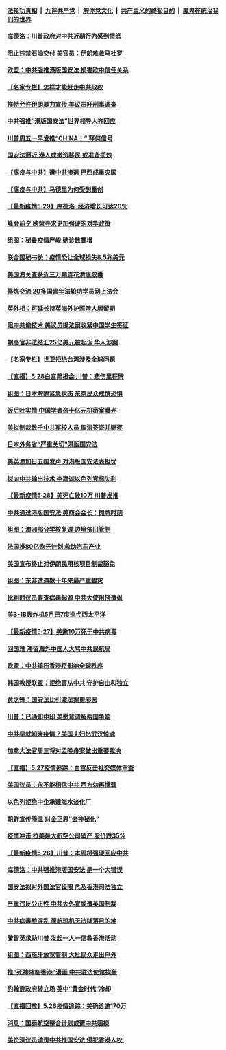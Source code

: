 

####  [法轮功真相](../../../../basic/blob/master/README.md?t=05300131) &nbsp;|&nbsp; [九评共产党](../../../../9ping.md/blob/master/README.md?t=05300131) &nbsp;|&nbsp; [解体党文化](../../../../jtdwh.md/blob/master/README.md?t=05300131)  &nbsp;|&nbsp; [共产主义的终极目的](../../../../gczydzjmd.md/blob/master/README.md?t=05300131) &nbsp;|&nbsp; [魔鬼在统治我们的世界](../../../../mgztzwmdsj.md/blob/master/README.md?t=05300131) 

#### [库德洛：川普政府对中共近期行为感到愤怒](../pages/nsc418/n12146911.md?t=05300131) 

#### [阻止违禁石油交付 美官员：伊朗难救马杜罗](../pages/nsc418/n12146801.md?t=05300131) 

#### [欧盟：中共强推港版国安法 损害欧中信任关系](../pages/nsc418/n12146794.md?t=05300131) 

#### [【名家专栏】怎样才能赶走中共政权](../pages/nsc418/n12144998.md?t=05300131) 

#### [推特允许伊朗暴力宣传 美议员吁刑事调查](../pages/nsc418/n12146767.md?t=05300131) 

#### [中共强推“港版国安法”世界领导人齐回应](../pages/nsc418/n12146598.md?t=05300131) 

#### [川普周五一早发推“CHINA！” 释何信号](../pages/nsc418/n12146612.md?t=05300131) 

#### [国安法逼近 港人或撤资移民 或准备揽炒](../pages/nsc418/n12146423.md?t=05300131) 

#### [【瘟疫与中共】遭中共渗透 巴西成重灾国](../pages/nsc418/n12145608.md?t=05300131) 

#### [【瘟疫与中共】马德里为何受到重创](../pages/nsc418/n12145440.md?t=05300131) 

#### [【最新疫情5·29】库德洛: 经济增长可达20％](../pages/nsc418/n12145153.md?t=05300131) 

#### [峰会前夕 欧盟寻求更加强硬的对华政策](../pages/nsc418/n12146184.md?t=05300131) 

#### [组图：秘鲁疫情严峻 确诊数暴增](../pages/nsc418/n12145969.md?t=05300131) 

#### [联合国秘书长：疫情恐让全球损失8.5兆美元](../pages/nsc418/n12145808.md?t=05300131) 

#### [美国海关查获近三万颗连花清瘟胶囊](../pages/nsc418/n12144599.md?t=05300131) 

#### [修炼交流 20多国青年法轮功学员网上法会](../pages/nsc418/n12143515.md?t=05300131) 

#### [英外相：可延长持英海外护照港人居留期](../pages/nsc418/n12144272.md?t=05300131) 

#### [阻中共偷技术 美议员提法案收紧中国学生签证](../pages/nsc418/n12144572.md?t=05300131) 

#### [朝高官非法结汇25亿美元被起诉 华人涉案](../pages/nsc418/n12144464.md?t=05300131) 

#### [【名家专栏】世卫拒绝台湾涉及全球问题](../pages/nsc418/n12142167.md?t=05300131) 

#### [【直播】5·28白宫简报会 川普：悲伤里程碑](../pages/nsc418/n12143884.md?t=05300131) 

#### [组图：日本解除紧急状态 东京民众戒慎恐惧](../pages/nsc418/n12142518.md?t=05300131) 

#### [饭后吐实情 中国学者盗十亿元机密案曝光](../pages/nsc418/n12144198.md?t=05300131) 

#### [美拟制裁数千中共军校人员 取消签证并驱逐](../pages/nsc418/n12143427.md?t=05300131) 

#### [日本外务省“严重关切”港版国安法](../pages/nsc418/n12143590.md?t=05300131) 

#### [美英澳加日五国发声 对港版国安法表担忧](../pages/nsc418/n12144013.md?t=05300131) 

#### [拟向中共输出技术 李嘉诚以色列竞标失利](../pages/nsc418/n12143964.md?t=05300131) 

#### [【最新疫情5·28】美死亡破10万 川普发推](../pages/nsc418/n12141990.md?t=05300131) 

#### [中共通过港版国安法 美商会会长：摊牌时刻](../pages/nsc418/n12143249.md?t=05300131) 

#### [组图：澳洲部分学校复课 边境依旧管制](../pages/nsc418/n12140307.md?t=05300131) 

#### [法国推80亿欧元计划 救助汽车产业](../pages/nsc418/n12142500.md?t=05300131) 

#### [美国宣布终止对伊朗民用核项目制裁豁免](../pages/nsc418/n12142461.md?t=05300131) 

#### [组图：东非遭遇数十年来最严重蝗灾](../pages/nsc418/n12140802.md?t=05300131) 

#### [比利时议员要查病毒起源 中共大使阻挠遭讽](../pages/nsc418/n12141897.md?t=05300131) 

#### [美B-1B轰炸机5月已7度巡弋西太平洋](../pages/nsc418/n12141436.md?t=05300131) 

#### [【最新疫情5‧27】美逾10万死于中共病毒](../pages/nsc418/n12139052.md?t=05300131) 

#### [回国难 滞留海外中国人大骂中共民航局](../pages/nsc418/n12141087.md?t=05300131) 

#### [欧盟：中共镇压香港将影响全球秩序](../pages/nsc418/n12141055.md?t=05300131) 

#### [韩国教授联盟：拒绝盲从中共 守护自由和独立](../pages/nsc418/n12140564.md?t=05300131) 

#### [黄之锋：国安法比引渡法案更邪恶](../pages/nsc418/n12141057.md?t=05300131) 

#### [川普：已通知中印 美愿意调解两国争端](../pages/nsc418/n12140833.md?t=05300131) 

#### [中共早就知晓疫情？美国夫妇忆武汉惊魂](../pages/nsc418/n12140587.md?t=05300131) 

#### [加拿大法官周三将对孟晚舟案做出重要裁决](../pages/nsc418/n12140755.md?t=05300131) 

#### [【直播】5.27疫情追踪：白宫反击社交媒体审查](../pages/nsc418/n12140380.md?t=05300131) 

#### [美国议员：永不能相信中共 西方勿再懦弱](../pages/nsc418/n12140029.md?t=05300131) 

#### [以色列拒绝中企承建海水淡化厂](../pages/nsc418/n12140046.md?t=05300131) 

#### [朝鲜宣传降温 对金正恩“去神秘化”](../pages/nsc418/n12140013.md?t=05300131) 

#### [疫情冲击 拉美最大航空公司破产 股价跌35%](../pages/nsc418/n12138926.md?t=05300131) 

#### [【最新疫情5·26】川普：本周将强硬回应中共](../pages/nsc418/n12136315.md?t=05300131) 

#### [库德洛：中共强推港版国安法 是一个大错误](../pages/nsc418/n12138594.md?t=05300131) 

#### [国安法拟对外国法官设限 危及香港司法独立](../pages/nsc418/n12138421.md?t=05300131) 

#### [严重违反公正性 中共大外宣或遭英国制裁](../pages/nsc418/n12138040.md?t=05300131) 

#### [中共病毒酿混乱 德航班机无法降落目的地](../pages/nsc418/n12138234.md?t=05300131) 

#### [黎智英求助川普 发起一人一信救香港活动](../pages/nsc418/n12138020.md?t=05300131) 

#### [组图：西班牙放宽管制 大批民众走出户外](../pages/nsc418/n12137039.md?t=05300131) 

#### [推“死神降临香港”漫画 中共驻法使馆挨轰](../pages/nsc418/n12137278.md?t=05300131) 

#### [约翰逊政府转立场 英中“黄金时代”冷却](../pages/nsc418/n12137765.md?t=05300131) 

#### [【直播回放】5.26疫情追踪：美确诊逾170万](../pages/nsc418/n12137714.md?t=05300131) 

#### [消息：国泰航空整合计划或遭中共阻挠](../pages/nsc418/n12137406.md?t=05300131) 

#### [美资深议员谴责中共推国安法 侵犯香港人权 ](../pages/nsc418/n12137026.md?t=05300131) 

